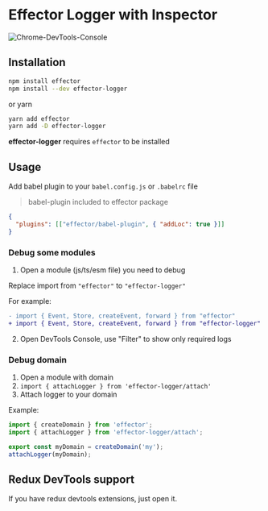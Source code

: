 # Effector Logger with Inspector

![Chrome-DevTools-Console](https://i.imgur.com/TZF1t4U.png)

## Installation

```bash
npm install effector
npm install --dev effector-logger
```

or yarn

```bash
yarn add effector
yarn add -D effector-logger
```

**effector-logger** requires `effector` to be installed

## Usage

Add babel plugin to your `babel.config.js` or `.babelrc` file

> babel-plugin included to effector package

```json
{
  "plugins": [["effector/babel-plugin", { "addLoc": true }]]
}
```

### Debug some modules

1. Open a module (js/ts/esm file) you need to debug

Replace import from `"effector"` to `"effector-logger"`

For example:

```diff
- import { Event, Store, createEvent, forward } from "effector"
+ import { Event, Store, createEvent, forward } from "effector-logger"
```

2. Open DevTools Console, use "Filter" to show only required logs

### Debug domain

1. Open a module with domain
2. `import { attachLogger } from 'effector-logger/attach'`
3. Attach logger to your domain

Example:

```ts
import { createDomain } from 'effector';
import { attachLogger } from 'effector-logger/attach';

export const myDomain = createDomain('my');
attachLogger(myDomain);
```

## Redux DevTools support

If you have redux devtools extensions, just open it.
